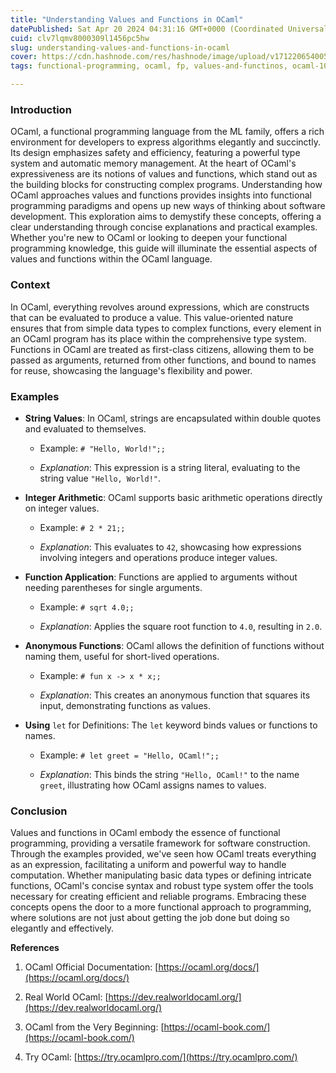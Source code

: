 ```yaml
---
title: "Understanding Values and Functions in OCaml"
datePublished: Sat Apr 20 2024 04:31:16 GMT+0000 (Coordinated Universal Time)
cuid: clv7lqmv8000309l1456pc5hw
slug: understanding-values-and-functions-in-ocaml
cover: https://cdn.hashnode.com/res/hashnode/image/upload/v1712206540059/5633e9ff-9f59-4960-9f4d-7ab9a016e35b.png
tags: functional-programming, ocaml, fp, values-and-functinos, ocaml-101

---
```


### **Introduction**

OCaml, a functional programming language from the ML family, offers a rich environment for developers to express algorithms elegantly and succinctly. Its design emphasizes safety and efficiency, featuring a powerful type system and automatic memory management. At the heart of OCaml's expressiveness are its notions of values and functions, which stand out as the building blocks for constructing complex programs. Understanding how OCaml approaches values and functions provides insights into functional programming paradigms and opens up new ways of thinking about software development. This exploration aims to demystify these concepts, offering a clear understanding through concise explanations and practical examples. Whether you're new to OCaml or looking to deepen your functional programming knowledge, this guide will illuminate the essential aspects of values and functions within the OCaml language.

### **Context**

In OCaml, everything revolves around expressions, which are constructs that can be evaluated to produce a value. This value-oriented nature ensures that from simple data types to complex functions, every element in an OCaml program has its place within the comprehensive type system. Functions in OCaml are treated as first-class citizens, allowing them to be passed as arguments, returned from other functions, and bound to names for reuse, showcasing the language's flexibility and power.

### **Examples**

* **String Values**: In OCaml, strings are encapsulated within double quotes and evaluated to themselves.
    
    * Example: `# "Hello, World!";;`
        
    * *Explanation*: This expression is a string literal, evaluating to the string value `"Hello, World!"`.
        
* **Integer Arithmetic**: OCaml supports basic arithmetic operations directly on integer values.
    
    * Example: `# 2 * 21;;`
        
    * *Explanation*: This evaluates to `42`, showcasing how expressions involving integers and operations produce integer values.
        
* **Function Application**: Functions are applied to arguments without needing parentheses for single arguments.
    
    * Example: `# sqrt 4.0;;`
        
    * *Explanation*: Applies the square root function to `4.0`, resulting in `2.0`.
        
* **Anonymous Functions**: OCaml allows the definition of functions without naming them, useful for short-lived operations.
    
    * Example: `# fun x -> x * x;;`
        
    * *Explanation*: This creates an anonymous function that squares its input, demonstrating functions as values.
        
* **Using** `let` for Definitions: The `let` keyword binds values or functions to names.
    
    * Example: `# let greet = "Hello, OCaml!";;`
        
    * *Explanation*: This binds the string `"Hello, OCaml!"` to the name `greet`, illustrating how OCaml assigns names to values.
        

### **Conclusion**

Values and functions in OCaml embody the essence of functional programming, providing a versatile framework for software construction. Through the examples provided, we've seen how OCaml treats everything as an expression, facilitating a uniform and powerful way to handle computation. Whether manipulating basic data types or defining intricate functions, OCaml's concise syntax and robust type system offer the tools necessary for creating efficient and reliable programs. Embracing these concepts opens the door to a more functional approach to programming, where solutions are not just about getting the job done but doing so elegantly and effectively.

**References**

1. OCaml Official Documentation: [https://ocaml.org/docs/](https://ocaml.org/docs/)
    
2. Real World OCaml: [https://dev.realworldocaml.org/](https://dev.realworldocaml.org/)
    
3. OCaml from the Very Beginning: [https://ocaml-book.com/](https://ocaml-book.com/)
    
4. Try OCaml: [https://try.ocamlpro.com/](https://try.ocamlpro.com/)